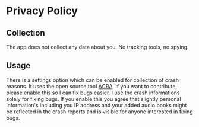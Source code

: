 # Privacy Policy
## Collection
The app does not collect any data about you. No tracking tools, no spying.
## Usage
There is a settings option which can be enabled for collection of crash reasons. It uses the open source tool [ACRA](https://github.com/ACRA). If you want to contribute, please enable this so I can fix bugs easier.
I use the crash informations solely for fixing bugs. If you enable this you agree that slightly personal information's including you IP address and your added audio books might be reflected in the crash reports and is visible for anyone interested in fixing bugs. 
